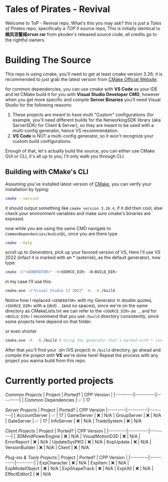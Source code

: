 # Tales of Pirates - Revival

Welcome to ToP - Revival repo, What's this you may ask?
this is just a *Tales of Pirates* repo, specifically a *TOP II* source repo, This is initially identical to **娴风洍鐜婼erver.rar** from pkodev's released source code, all credits go to the rightful owners.

# Building The Source
This repo is using cmake, you'll need to get at least cmake version 3.26; it is recommended to just grab the latest version from [CMake Official Website](https://cmake.org/download/).

for common dependencies, you can use cmake with **VS Code** as your IDE and let CMake build it for you with **Visual Studio Developer CMD**, however when you get more specific and compile **Server Binaries** you'll need Visual Studio for the following reasons:
1. These projects are meant to have multi "Custom" configurations (for example, you'll need different builds for the NetworkingSDK library (aka ServerSDK) for Client & Server), so they are meant to be used with a multi-config generator, hence VS recommendation.
2. **VS Code** is NOT a multi-config generator, so it won't recognize your custom build configurations.

Enough of that, let's actually build the source, you can either use CMake GUI or CLI, it's all up to you; I'll only walk you through CLI.

## Building with CMake's CLI
Assuming you've installed latest version of [CMake](https://cmake.org/download/), you can verify your installation by typing:
```sh 
cmake --version
```

it should output something like `cmake version 3.26.4`, if it did then cool, else check your environment variables and make sure cmake's binaries are exposed.

now while you are using the same CMD navigate to `CommonDependencies/AudioSDL`, once you are there type 
```sh
cmake --help
```
scroll up to *Generators*, pick up your favored version of VS, Here I'll use VS 2022 (infact it is marked with an * (asterisk), as the default generator), now type:
```sh
cmake -G"<GENERATOR>" -H<SOURCE_DIR> -B<BUILD_DIR>
```
in my case I'll use this:
```sh
cmake.exe -G"Visual Studio 17 2022" -H. -B./build
```

Notice how I replaced `<GENERATOR>` with my Generator in double quotes, `<SOURCE_DIR>` with a (dot) `.` (and no spaces), since we're on the same directory as CMakeLists.txt we can refer to the `<SOURCE_DIR>` as `.`, and for `<BUILD_DIR>` I recommend that you use `/build` directory consistently, since some projects here depend on that folder.

or even shorter
```sh
cmake.exe -H. -B./build # Using the generator that's marked with * (asterisk), the default.
```

After that you'll find your .sln (VS project) in `/build` directory, go ahead and compile the project with **VS** we're done here!
Repeat the process with any project you wanna build from this repo.

# Currently ported projects

*Common Projects*
| Project | Ported? | CPP Version |
|---------|:---------:|---------|
| Common Dependencies  | :white_check_mark: | 17 

*Server Projects*
| Project | Ported? | CPP Version
|---------|:---------:|---------|
| AccountServer | :white_check_mark: | 17 
| GameServer  | :x: | N/A 
| GroupServer | :x: | N/A 
| GateServer  | :white_check_mark: | 17 
| InfoServer  | :x: | N/A 
| TradeSystem | :x: | N/A 

*Client Projects*
| Project | Ported? | CPP Version |
|---------|:---------:|---------|
| 3DMindPowerEngine  | :x: | N/A 
| VisualMotionD3D | :x: | N/A 
| ErrorReport | :x: | N/A 
| UpdateSysPKO | :x: | N/A 
| KopUpdate | :x: | N/A 
| VersionBuilder | :x: | N/A 
| Client | :x: | N/A 

*Plug-ins & Tools Projects*
| Project | Ported? | CPP Version |
|---------|:---------:|---------|
| ExpCharacter  | :x: | N/A 
| ExpItem | :x: | N/A 
| ExpModelObject | :x: | N/A 
| ExpShapeTrack | :x: | N/A 
| ExpUtil | :x: | N/A 
| EffectEditor2 | :x: | N/A 